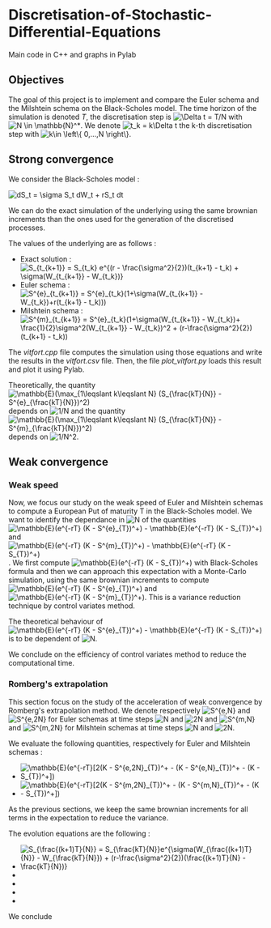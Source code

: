 # Discretisation-of-Stochastic-Differential-Equations
Main code in C++ and graphs in Pylab

## Objectives

The goal of this project is to implement and compare the Euler schema and the Milshtein schema on the Black-Scholes model. The time horizon of the simulation is denoted _T_, the discretisation step is <img src="https://latex.codecogs.com/svg.image?\Delta&space;t&space;=&space;T/N" title="\Delta t = T/N" /> with <img src="https://latex.codecogs.com/svg.image?N&space;\in&space;\mathbb{N}^*" title="N \in \mathbb{N}^*" />. We denote <img src="https://latex.codecogs.com/svg.image?t_k&space;=&space;k\Delta&space;t" title="t_k = k\Delta t" /> the k-th discretisation step with <img src="https://latex.codecogs.com/svg.image?k\in&space;\left\{&space;0,...,N&space;\right\}" title="k\in \left\{ 0,...,N \right\}" />.

## Strong convergence

We consider the Black-Scholes model :

<img src="https://latex.codecogs.com/svg.image?dS_t&space;=&space;&space;\sigma&space;S_t&space;dW_t&space;&plus;&space;rS_t&space;dt" title="dS_t = \sigma S_t dW_t + rS_t dt" />

We can do the exact simulation of the underlying using the same brownian increments than the ones used for the generation of the discretised processes.

The values of the underlying are as follows :
- Exact solution : <img src="https://latex.codecogs.com/svg.image?S_{t_{k&plus;1}}&space;=&space;S_{t_k}&space;e^{(r&space;-&space;\frac{\sigma^2}{2})(t_{k&plus;1}&space;-&space;t_k)&space;&plus;&space;\sigma(W_{t_{k&plus;1}}&space;-&space;W_{t_k})}" title="S_{t_{k+1}} = S_{t_k} e^{(r - \frac{\sigma^2}{2})(t_{k+1} - t_k) + \sigma(W_{t_{k+1}} - W_{t_k})}" />
- Euler schema : <img src="https://latex.codecogs.com/svg.image?S^{e}_{t_{k&plus;1}}&space;=&space;S^{e}_{t_k}(1&plus;\sigma(W_{t_{k&plus;1}}&space;-&space;W_{t_k})&plus;r(t_{k&plus;1}&space;-&space;t_k)))" title="S^{e}_{t_{k+1}} = S^{e}_{t_k}(1+\sigma(W_{t_{k+1}} - W_{t_k})+r(t_{k+1} - t_k)))" />
- Milshtein schema : <img src="https://latex.codecogs.com/svg.image?S^{m}_{t_{k&plus;1}}&space;=&space;S^{e}_{t_k}(1&plus;\sigma(W_{t_{k&plus;1}}&space;-&space;W_{t_k})&plus;&space;\frac{1}{2}\sigma^2(W_{t_{k&plus;1}}&space;-&space;W_{t_k})^2&space;&plus;&space;(r-\frac{\sigma^2}{2})(t_{k&plus;1}&space;-&space;t_k))" title="S^{m}_{t_{k+1}} = S^{e}_{t_k}(1+\sigma(W_{t_{k+1}} - W_{t_k})+ \frac{1}{2}\sigma^2(W_{t_{k+1}} - W_{t_k})^2 + (r-\frac{\sigma^2}{2})(t_{k+1} - t_k))" />

The _vitfort.cpp_ file computes the simulation using those equations and write the results in the _vitfort.csv_ file. Then, the file _plot_vitfort.py_ loads this result and plot it using Pylab.

Theoretically, the quantity <img src="https://latex.codecogs.com/svg.image?\mathbb{E}(\max_{1\leqslant&space;k\leqslant&space;&space;N}&space;(S_{\frac{kT}{N}}&space;-&space;S^{e}_{\frac{kT}{N}})^2)" title="\mathbb{E}(\max_{1\leqslant k\leqslant N} (S_{\frac{kT}{N}} - S^{e}_{\frac{kT}{N}})^2)" /> depends on <img src="https://latex.codecogs.com/svg.image?1/N" title="1/N" /> and the quantity <img src="https://latex.codecogs.com/svg.image?\mathbb{E}(\max_{1\leqslant&space;k\leqslant&space;&space;N}&space;(S_{\frac{kT}{N}}&space;-&space;S^{m}_{\frac{kT}{N}})^2)" title="\mathbb{E}(\max_{1\leqslant k\leqslant N} (S_{\frac{kT}{N}} - S^{m}_{\frac{kT}{N}})^2)" /> depends on <img src="https://latex.codecogs.com/svg.image?1/N^2" title="1/N^2" />.

## Weak convergence

### Weak speed

Now, we focus our study on the weak speed of Euler and Milshtein schemas to compute a European Put of maturity T in the Black-Scholes model.
We want to identify the dependance in <img src="https://latex.codecogs.com/svg.image?N" title="N" /> of the quantities <img src="https://latex.codecogs.com/svg.image?\mathbb{E}(e^{-rT}&space;(K&space;-&space;S^{e}_{T})^&plus;)&space;-&space;\mathbb{E}(e^{-rT}&space;(K&space;-&space;S_{T})^&plus;)" title="\mathbb{E}(e^{-rT} (K - S^{e}_{T})^+) - \mathbb{E}(e^{-rT} (K - S_{T})^+)" /> and <img src="https://latex.codecogs.com/svg.image?\mathbb{E}(e^{-rT}&space;(K&space;-&space;S^{m}_{T})^&plus;)&space;-&space;\mathbb{E}(e^{-rT}&space;(K&space;-&space;S_{T})^&plus;)" title="\mathbb{E}(e^{-rT} (K - S^{m}_{T})^+) - \mathbb{E}(e^{-rT} (K - S_{T})^+)" />. We first compute <img src="https://latex.codecogs.com/svg.image?\mathbb{E}(e^{-rT}&space;(K&space;-&space;S_{T})^&plus;)" title="\mathbb{E}(e^{-rT} (K - S_{T})^+)" /> with Black-Scholes formula and then we can approach this expectation with a Monte-Carlo simulation, using the same brownian increments to compute <img src="https://latex.codecogs.com/svg.image?\mathbb{E}(e^{-rT}&space;(K&space;-&space;S^{e}_{T})^&plus;)" title="\mathbb{E}(e^{-rT} (K - S^{e}_{T})^+)" /> and <img src="https://latex.codecogs.com/svg.image?\mathbb{E}(e^{-rT}&space;(K&space;-&space;S^{m}_{T})^&plus;)" title="\mathbb{E}(e^{-rT} (K - S^{m}_{T})^+)" />. This is a variance reduction technique by control variates method.

The theoretical behaviour of <img src="https://latex.codecogs.com/svg.image?\mathbb{E}(e^{-rT}&space;(K&space;-&space;S^{e}_{T})^&plus;)&space;-&space;\mathbb{E}(e^{-rT}&space;(K&space;-&space;S_{T})^&plus;)" title="\mathbb{E}(e^{-rT} (K - S^{e}_{T})^+) - \mathbb{E}(e^{-rT} (K - S_{T})^+)" /> is to be dependent of <img src="https://latex.codecogs.com/svg.image?N" title="N" />.

We conclude on the efficiency of control variates method to reduce the computational time.

### Romberg's extrapolation

This section focus on the study of the acceleration of weak convergence by Romberg's extrapolation method. We denote respectively <img src="https://latex.codecogs.com/svg.image?S^{e,N}" title="S^{e,N}" /> and <img src="https://latex.codecogs.com/svg.image?S^{e,2N}" title="S^{e,2N}" /> for Euler schemas at time steps <img src="https://latex.codecogs.com/svg.image?N" title="N" /> and <img src="https://latex.codecogs.com/svg.image?2N" title="2N" /> and <img src="https://latex.codecogs.com/svg.image?S^{m,N}" title="S^{m,N}" /> and <img src="https://latex.codecogs.com/svg.image?S^{m,2N}" title="S^{m,2N}" /> for Milshtein schemas at time steps <img src="https://latex.codecogs.com/svg.image?N" title="N" /> and <img src="https://latex.codecogs.com/svg.image?2N" title="2N" />.

We evaluate the following quantities, respectively for Euler and Milshtein schemas :
- <img src="https://latex.codecogs.com/svg.image?\mathbb{E}(e^{-rT}[2(K&space;-&space;S^{e,2N}_{T})^&plus;&space;-&space;(K&space;-&space;S^{e,N}_{T})^&plus;&space;-&space;(K&space;-&space;S_{T})^&plus;])" title="\mathbb{E}(e^{-rT}[2(K - S^{e,2N}_{T})^+ - (K - S^{e,N}_{T})^+ - (K - S_{T})^+])" />
- <img src="https://latex.codecogs.com/svg.image?\mathbb{E}(e^{-rT}[2(K&space;-&space;S^{m,2N}_{T})^&plus;&space;-&space;(K&space;-&space;S^{m,N}_{T})^&plus;&space;-&space;(K&space;-&space;S_{T})^&plus;])" title="\mathbb{E}(e^{-rT}[2(K - S^{m,2N}_{T})^+ - (K - S^{m,N}_{T})^+ - (K - S_{T})^+])" />

As the previous sections, we keep the same brownian increments for all terms in the expectation to reduce the variance.

The evolution equations are the following :
- <img src="https://latex.codecogs.com/svg.image?S_{\frac{(k&plus;1)T}{N}}&space;=&space;S_{\frac{kT}{N}}e^{\sigma(W_{\frac{(k&plus;1)T}{N}}&space;-&space;W_{\frac{kT}{N}})&space;&plus;&space;(r-\frac{\sigma^2}{2})(\frac{(k&plus;1)T}{N}&space;-&space;\frac{kT}{N})}" title="S_{\frac{(k+1)T}{N}} = S_{\frac{kT}{N}}e^{\sigma(W_{\frac{(k+1)T}{N}} - W_{\frac{kT}{N}}) + (r-\frac{\sigma^2}{2})(\frac{(k+1)T}{N} - \frac{kT}{N})}" />
- 
-
-
-

We conclude